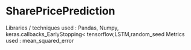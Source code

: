 # SharePricePrediction
Libraries / techniques used : Pandas, Numpy, keras.callbacks_EarlyStopping< tensorflow,LSTM,random_seed
Metrics used : mean_squared_error
